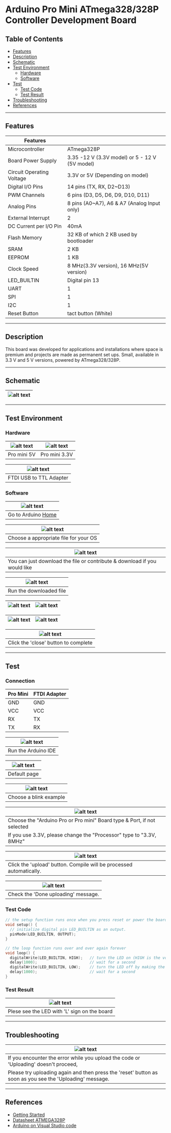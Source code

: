 # Arduino Pro Mini ATmega328/328P Controller Development Board

## Table of Contents

-   [Features](#features)
-   [Description](#description)
-   [Schematic](#schematic)
-   [Test Environment](#test-environment)
    -   [Hardware](#hardware)
    -   [Software](#software)
-   [Test](#test)
    -   [Test Code](#test-code)
    -   [Test Result](#test-result)
-   [Troubleshooting](#troubleshooting)
-   [References](#references)

---

## Features

| Features                  |                                                |
| ------------------------- | ---------------------------------------------- |
| Microcontroller           | ATmega328P                                     |
| Board Power Supply        | 3.35 -12 V (3.3V model) or 5 - 12 V (5V model) |
| Circuit Operating Voltage | 3.3V or 5V (Depending on model)                |
| Digital I/O Pins          | 14 pins (TX, RX, D2~D13)                       |
| PWM Channels              | 6 pins (D3, D5, D6, D9, D10, D11)              |
| Analog Pins               | 8 pins (A0~A7), A6 & A7 (Analog Input only)    |
| External Interrupt        | 2                                              |
| DC Current per I/O Pin    | 40mA                                           |
| Flash Memory              | 32 KB of which 2 KB used by bootloader         |
| SRAM                      | 2 KB                                           |
| EEPROM                    | 1 KB                                           |
| Clock Speed               | 8 MHz(3.3V version), 16 MHz(5V version)        |
| LED_BUILTIN               | Digital pin 13                                 |
| UART                      | 1                                              |
| SPI                       | 1                                              |
| I2C                       | 1                                              |
| Reset Button              | tact button (White)                            |

---

## Description

This board was developed for applications and installations where space is premium and projects are made as permanent set ups. Small, available in 3.3 V and 5 V versions, powered by ATmega328/328P.

---

## Schematic

| ![alt text](http://bit.ly/op2001-schematic 'Pro mini Schematic') |
| ---------------------------------------------------------------- |

---

## Test Environment

### Hardware

| ![alt text](https://bit.ly/3aiIthN 'Pro mini') | ![alt text](https://bit.ly/3qnKMFZ 'Pro mini') |
| ---------------------------------------------- | ---------------------------------------------- |
| Pro mini 5V                                    | Pro mini 3.3V                                  |

| ![alt text](https://bit.ly/2LQ30Rw 'USB to TTL Converter') |
| ---------------------------------------------------------- |
| FTDI USB to TTL Adapter                                    |

### Software

| ![alt text](http://bit.ly/ep_software_1 'Pro mini') |
| --------------------------------------------------- |
| Go to Arduino [Home](https://www.arduino.cc/)       |

| ![alt text](http://bit.ly/ep_software_2 'Pro mini') |
| --------------------------------------------------- |
| Choose a appropriate file for your OS               |

| ![alt text](http://bit.ly/ep_software_3 'Pro mini')                       |
| ------------------------------------------------------------------------- |
| You can just download the file or contribute & download if you would like |

| ![alt text](http://bit.ly/ep_software_4 'Pro mini') |
| --------------------------------------------------- |
| Run the downloaded file                             |

| ![alt text](http://bit.ly/ep_software_5 'Pro mini') | ![alt text](http://bit.ly/ep_software_6 'Pro mini') |
| --------------------------------------------------- | --------------------------------------------------- |

| ![alt text](http://bit.ly/ep_software_7 'Pro mini') | ![alt text](http://bit.ly/ep_software_8 'Pro mini') |
| --------------------------------------------------- | --------------------------------------------------- |

| ![alt text](http://bit.ly/ep_software_9 'Pro mini') |
| --------------------------------------------------- |
| Click the 'close' button to complete                |

---

## Test

### Connection

| Pro Mini | FTDI Adapter |
| -------- | ------------ |
| GND      | GND          |
| VCC      | VCC          |
| RX       | TX           |
| TX       | RX           |

| ![alt text](https://bit.ly/ep_software_10 'Pro mini') |
| ----------------------------------------------------- |
| Run the Arduino IDE                                   |

| ![alt text](http://bit.ly/ep_software_11 'Pro mini') |
| ---------------------------------------------------- |
| Default page                                         |

| ![alt text](http://bit.ly/ep_software_12 'Pro mini') |
| ---------------------------------------------------- |
| Choose a blink example                               |

| ![alt text](https://bit.ly/2NaoN73 'Pro mini')                          |
| ----------------------------------------------------------------------- |
| Choose the "Arduino Pro or Pro mini" Board type & Port, if not selected |
| If you use 3.3V, please change the "Processor" type to "3.3V, 8MHz"     |

| ![alt text](http://bit.ly/uno-upload 'Pro mini')                    |
| ------------------------------------------------------------------- |
| Click the 'upload' button. Compile will be processed automatically. |

| ![alt text](http://bit.ly/upload-done 'Pro mini') |
| ------------------------------------------------- |
| Check the 'Done uploading' message.               |

### Test Code

```c++
// the setup function runs once when you press reset or power the board
void setup() {
  // initialize digital pin LED_BUILTIN as an output.
  pinMode(LED_BUILTIN, OUTPUT);
}

// the loop function runs over and over again forever
void loop() {
  digitalWrite(LED_BUILTIN, HIGH);   // turn the LED on (HIGH is the voltage level)
  delay(1000);                       // wait for a second
  digitalWrite(LED_BUILTIN, LOW);    // turn the LED off by making the voltage LOW
  delay(1000);                       // wait for a second
}
```

### Test Result

| ![alt text](test/OP2001_blink.gif 'Pro mini') |
| --------------------------------------------- |
| Plese see the LED with 'L' sign on the board  |

---

## Troubleshooting

| ![alt text](https://bit.ly/3am5Gjj 'Pro mini Troubleshoot')                                              |
| -------------------------------------------------------------------------------------------------------- |
| If you encounter the error while you upload the code or 'Uploading' doesn't proceed,                     |
| Please try uploading again and then press the 'reset' button as soon as you see the 'Uploading' message. |

---

## References

-   [Getting Started](https://www.arduino.cc/en/Guide/ArduinoLeonardoMicro)
-   [Datasheet ATMEGA328P](http://bit.ly/atmega-328p)
-   [Arduino on Visual Studio code](https://maker.pro/arduino/tutorial/how-to-use-visual-studio-code-for-arduino)
